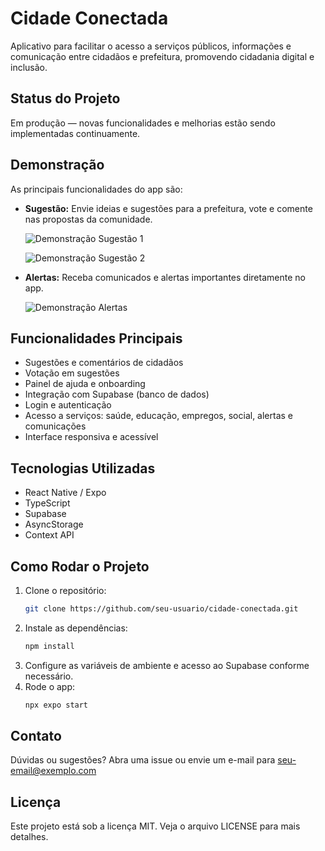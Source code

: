 # Cidade Conectada

Aplicativo para facilitar o acesso a serviços públicos, informações e comunicação entre cidadãos e prefeitura, promovendo cidadania digital e inclusão.

## Status do Projeto
Em produção — novas funcionalidades e melhorias estão sendo implementadas continuamente.

## Demonstração
As principais funcionalidades do app são:
- **Sugestão:** Envie ideias e sugestões para a prefeitura, vote e comente nas propostas da comunidade.

  ![Demonstração Sugestão 1](assets/demo-sugestao-1.gif)
  
  ![Demonstração Sugestão 2](assets/demo-sugestao-2.gif)

- **Alertas:** Receba comunicados e alertas importantes diretamente no app.

  ![Demonstração Alertas](assets/demo-alertas.gif)

## Funcionalidades Principais
- Sugestões e comentários de cidadãos
- Votação em sugestões
- Painel de ajuda e onboarding
- Integração com Supabase (banco de dados)
- Login e autenticação
- Acesso a serviços: saúde, educação, empregos, social, alertas e comunicações
- Interface responsiva e acessível

## Tecnologias Utilizadas
- React Native / Expo
- TypeScript
- Supabase
- AsyncStorage
- Context API

## Como Rodar o Projeto
1. Clone o repositório:
   ```bash
   git clone https://github.com/seu-usuario/cidade-conectada.git
   ```
2. Instale as dependências:
   ```bash
   npm install
   ```
3. Configure as variáveis de ambiente e acesso ao Supabase conforme necessário.
4. Rode o app:
   ```bash
   npx expo start
   ```

## Contato
Dúvidas ou sugestões? Abra uma issue ou envie um e-mail para [seu-email@exemplo.com](mailto:seu-email@exemplo.com)

## Licença
Este projeto está sob a licença MIT. Veja o arquivo LICENSE para mais detalhes. 
